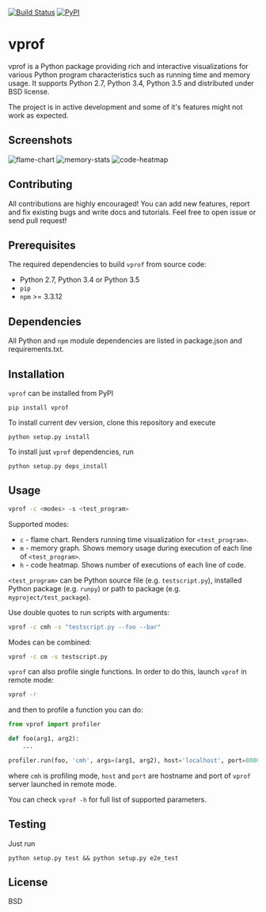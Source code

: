 [![Build Status](https://travis-ci.org/nvdv/vprof.svg?branch=master)](https://travis-ci.org/nvdv/vprof)
[![PyPI](https://img.shields.io/pypi/v/vprof.svg)](https://pypi.python.org/pypi/vprof/)

# vprof

vprof is a Python package providing rich and interactive visualizations for
various Python program characteristics such as running time and memory usage.
It supports Python 2.7, Python 3.4, Python 3.5 and distributed under BSD license.

The project is in active development and some of it's features might not work as
expected.

## Screenshots
![flame-chart](http://i.imgur.com/gkrERH0.png?1)
![memory-stats](http://i.imgur.com/Mpb9Nrp.png?1)
![code-heatmap](http://i.imgur.com/GbQAg0h.png?1)

## Contributing
All contributions are highly encouraged! You can add new features,
report and fix existing bugs and write docs and tutorials.
Feel free to open issue or send pull request!

## Prerequisites
The required dependencies to build ```vprof``` from source code:
 * Python 2.7, Python 3.4 or Python 3.5
 * ```pip```
 * ```npm``` >= 3.3.12

## Dependencies
All Python and ```npm``` module dependencies are listed in package.json and requirements.txt.

## Installation
```vprof``` can be installed from PyPI


    pip install vprof


To install current dev version, clone this repository and execute

    python setup.py install

To install just ```vprof``` dependencies, run

    python setup.py deps_install


## Usage
```sh
vprof -c <modes> -s <test_program>
```
Supported modes:

* ```c``` - flame chart. Renders running time visualization for ```<test_program>```.
* ```m``` - memory graph. Shows memory usage during execution of each line of ```<test_program>```.
* ```h``` - code heatmap. Shows number of executions of each line of code.

```<test_program>``` can be Python source file (e.g. ```testscript.py```), installed Python package (e.g. ```runpy```) or path to package (e.g. ```myproject/test_package```).

Use double quotes to run scripts with arguments:
```sh
vprof -c cmh -s "testscript.py --foo --bar"
```
Modes can be combined:
```sh
vprof -c cm -s testscript.py
```

```vprof``` can also profile single functions. In order to do this,
launch ```vprof``` in remote mode:
```sh
vprof -r
```

and then to profile a function you can do:
```python
from vprof import profiler

def foo(arg1, arg2):
    ...

profiler.run(foo, 'cmh', args=(arg1, arg2), host='localhost', port=8000)
```
where ```cmh``` is profiling mode, ```host``` and ```port``` are hostname and
port of ```vprof``` server launched in remote mode.

You can check ```vprof -h``` for full list of supported parameters.

## Testing
Just run

    python setup.py test && python setup.py e2e_test


## License
BSD
